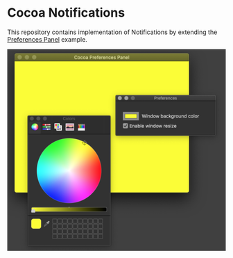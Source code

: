 # Cocoa Notifications

This repository contains implementation of Notifications by extending the [Preferences Panel](https://github.com/NikolaGrujic91/Cocoa-macOS-Preferences-Panel) example.

![image missing](App.png "Application UI")